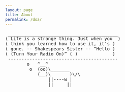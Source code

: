 ```yaml
---
layout: page
title: About
permalink: /dsa/
---
```


<pre>
 _________________________________________
( Life is a strange thing. Just when you  )
( think you learned how to use it, it’s )
( gone. -- Shakespears Sister -- “Hello )
( (Turn Your Radio On)” ( )             )
 -----------------------------------------
        o   ^__^
         o  (oo)\_______
            (__)\       )\/\
                ||----w |
                ||     ||
</pre>

